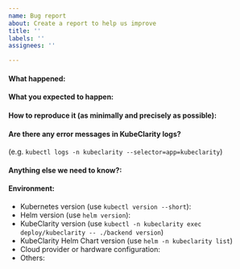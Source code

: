 ```yaml
---
name: Bug report
about: Create a report to help us improve
title: ''
labels: ''
assignees: ''

---
```


<!-- Please use this template while reporting a bug and provide as much info as possible.
-->


#### What happened:

#### What you expected to happen:

#### How to reproduce it (as minimally and precisely as possible):

#### Are there any error messages in KubeClarity logs?
(e.g. `kubectl logs -n kubeclarity --selector=app=kubeclarity`)

#### Anything else we need to know?:

#### Environment:
- Kubernetes version (use `kubectl version --short`):
- Helm version (use `helm version`):
- KubeClarity version (use `kubectl -n kubeclarity exec deploy/kubeclarity -- ./backend version`)
- KubeClarity Helm Chart version (use `helm -n kubeclarity list`)
- Cloud provider or hardware configuration:
- Others:
